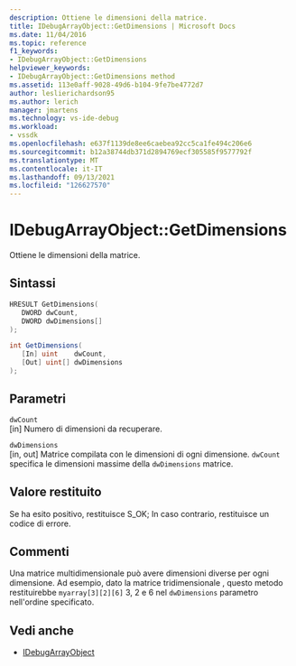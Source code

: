 ```yaml
---
description: Ottiene le dimensioni della matrice.
title: IDebugArrayObject::GetDimensions | Microsoft Docs
ms.date: 11/04/2016
ms.topic: reference
f1_keywords:
- IDebugArrayObject::GetDimensions
helpviewer_keywords:
- IDebugArrayObject::GetDimensions method
ms.assetid: 113e0aff-9028-49d6-b104-9fe7be4772d7
author: leslierichardson95
ms.author: lerich
manager: jmartens
ms.technology: vs-ide-debug
ms.workload:
- vssdk
ms.openlocfilehash: e637f1139de8ee6caebea92cc5ca1fe494c206e6
ms.sourcegitcommit: b12a38744db371d2894769ecf305585f9577792f
ms.translationtype: MT
ms.contentlocale: it-IT
ms.lasthandoff: 09/13/2021
ms.locfileid: "126627570"
---
```

# <a name="idebugarrayobjectgetdimensions"></a>IDebugArrayObject::GetDimensions
Ottiene le dimensioni della matrice.

## <a name="syntax"></a>Sintassi

```cpp
HRESULT GetDimensions( 
   DWORD dwCount,
   DWORD dwDimensions[]
);
```

```csharp
int GetDimensions(
   [In] uint    dwCount,
   [Out] uint[] dwDimensions
);
```

## <a name="parameters"></a>Parametri
`dwCount`\
[in] Numero di dimensioni da recuperare.

`dwDimensions`\
[in, out] Matrice compilata con le dimensioni di ogni dimensione. `dwCount` specifica le dimensioni massime della `dwDimensions` matrice.

## <a name="return-value"></a>Valore restituito
 Se ha esito positivo, restituisce S_OK; In caso contrario, restituisce un codice di errore.

## <a name="remarks"></a>Commenti
 Una matrice multidimensionale può avere dimensioni diverse per ogni dimensione. Ad esempio, dato la matrice tridimensionale , questo metodo restituirebbe `myarray[3][2][6]` 3, 2 e 6 nel `dwDimensions` parametro nell'ordine specificato.

## <a name="see-also"></a>Vedi anche
- [IDebugArrayObject](../../../extensibility/debugger/reference/idebugarrayobject.md)
